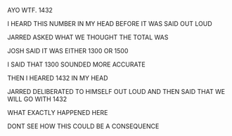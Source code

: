 AYO WTF.
1432

I HEARD THIS NUMBER IN MY HEAD BEFORE IT WAS SAID OUT LOUD

JARRED ASKED WHAT WE THOUGHT THE TOTAL WAS

JOSH SAID IT WAS EITHER 1300 OR 1500

I SAID THAT 1300 SOUNDED MORE ACCURATE 

THEN I HEARED 1432 IN MY HEAD

JARRED DELIBERATED TO HIMSELF OUT LOUD AND THEN SAID THAT WE WILL GO WITH 1432

WHAT EXACTLY HAPPENED HERE

DONT SEE HOW THIS COULD BE A CONSEQUENCE